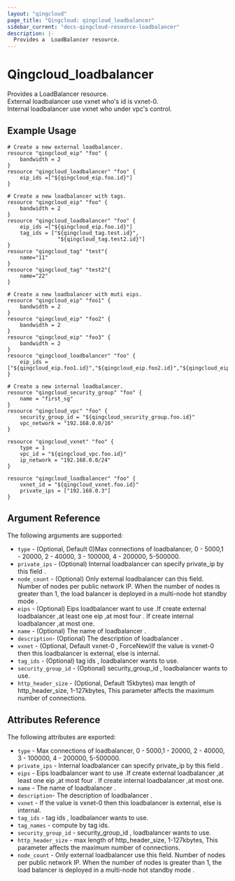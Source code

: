 ```yaml
---
layout: "qingcloud"
page_title: "Qingcloud: qingcloud_loadbalancer"
sidebar_current: "docs-qingcloud-resource-loadbalancer"
description: |-
  Provides a  LoadBalancer resource.
---
```


# Qingcloud\_loadbalancer

Provides a  LoadBalancer resource.  
External loadbalancer use vxnet who's id is vxnet-0.  
Internal loadbalancer use vxnet who under vpc's control.  

## Example Usage

```
# Create a new external loadbalancer.
resource "qingcloud_eip" "foo" {
    bandwidth = 2
}
resource "qingcloud_loadbalancer" "foo" {
	eip_ids =["${qingcloud_eip.foo.id}"]
}
```
```
# Create a new loadbalancer with tags.
resource "qingcloud_eip" "foo" {
    bandwidth = 2
}
resource "qingcloud_loadbalancer" "foo" {
	eip_ids =["${qingcloud_eip.foo.id}"]
	tag_ids = ["${qingcloud_tag.test.id}",
				"${qingcloud_tag.test2.id}"]
}
resource "qingcloud_tag" "test"{
	name="11"
}
resource "qingcloud_tag" "test2"{
	name="22"
}
```

```
# Create a new loadbalancer with muti eips.
resource "qingcloud_eip" "foo1" {
    bandwidth = 2
}
resource "qingcloud_eip" "foo2" {
    bandwidth = 2
}
resource "qingcloud_eip" "foo3" {
    bandwidth = 2
}
resource "qingcloud_loadbalancer" "foo" {
	eip_ids =["${qingcloud_eip.foo1.id}","${qingcloud_eip.foo2.id}","${qingcloud_eip.foo3.id}"]
}
```

```
# Create a new internal loadbalancer.
resource "qingcloud_security_group" "foo" {
    name = "first_sg"
}
resource "qingcloud_vpc" "foo" {
	security_group_id = "${qingcloud_security_group.foo.id}"
	vpc_network = "192.168.0.0/16"
}

resource "qingcloud_vxnet" "foo" {
    type = 1
	vpc_id = "${qingcloud_vpc.foo.id}"
	ip_network = "192.168.0.0/24"
}

resource "qingcloud_loadbalancer" "foo" {
	vxnet_id = "${qingcloud_vxnet.foo.id}"
	private_ips = ["192.168.0.3"]
}
```
## Argument Reference

The following arguments are supported:

* `type` - (Optional, Default 0)Max connections of loadbalancer, 0 - 5000,1 - 20000, 2 - 40000, 3 - 100000, 4 - 200000, 5-500000. 
* `private_ips` - (Optional) Internal loadbalancer can specify private_ip by this field . 
* `node_count` - (Optional) Only external loadbalancer can this field. Number of nodes per public network IP. When the number of nodes is greater than 1, the load balancer is deployed in a multi-node hot standby mode . 
* `eips` - (Optional) Eips loadbalancer want to use .If create external loadbalancer ,at least one eip ,at most four . If create internal loadbalancer ,at most one. 
* `name` - (Optional) The name of loadbalancer . 
* `description`- (Optional) The description of loadbalancer .
* `vxnet` - (Optional, Default vxnet-0 , ForceNew)If the value is vxnet-0 then this loadbalancer is external, else is internal. 
* `tag_ids` - (Optional) tag ids , loadbalancer wants to use.
* `security_group_id` - (Optional) security_group_id , loadbalancer wants to use.
* `http_header_size` - (Optional, Default 15kbytes) max length of http_header_size, 1-127kbytes, This parameter affects the maximum number of connections.

## Attributes Reference

The following attributes are exported:

* `type` - Max connections of loadbalancer, 0 - 5000,1 - 20000, 2 - 40000, 3 - 100000, 4 - 200000, 5-500000. 
* `private_ips` - Internal loadbalancer can specify private_ip by this field . 
* `eips` - Eips loadbalancer want to use .If create external loadbalancer ,at least one eip ,at most four . If create internal loadbalancer ,at most one. 
* `name` - The name of loadbalancer . 
* `description`- The description of loadbalancer .
* `vxnet` - If the value is vxnet-0 then this loadbalancer is external, else is internal. 
* `tag_ids` - tag ids , loadbalancer wants to use.
* `tag_names` - compute by tag ids.
* `security_group_id` - security_group_id , loadbalancer wants to use.
* `http_header_size` - max length of http_header_size, 1-127kbytes, This parameter affects the maximum number of connections.
* `node_count` -  Only external loadbalancer use this field. Number of nodes per public network IP. When the number of nodes is greater than 1, the load balancer is deployed in a multi-node hot standby mode . 


